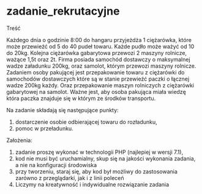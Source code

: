 # zadanie_rekrutacyjne
Treść

Każdego dnia o godzinie 8:00 do hangaru przyjeżdża 1 ciężarówka, które może przewieźć od 5 do
40 pudeł towaru. Każde pudło może ważyć od 10 do 20kg. Kolejna ciężarówka gabarytowa
przewozi 2 maszyny rolnicze, ważące 1,5t oraz 2t.
Firma posiada samochód dostawczy o maksymalnej wadze załadunku 200kg, oraz samolot, którym
przewozi maszyny rolnicze.
Zadaniem osoby pakującej jest przepakowanie towaru z ciężarówki do samochodów dostawczych
które są w stanie przewieźć paczki o łącznej wadze 200kg każdy. Oraz przepakowanie maszyn
rolniczych z ciężarówki gabarytowej na samolot. Ważne jest, aby osoba pakująca miała wiedzę
która paczka znajduje się w którym ze środków transportu.

Na zadanie składają się następujące punkty:
1. dostarczenie osobie odbierającej towaru do rozładunku,
2. pomoc w przeładunku.

Założenia:
1. zadanie proszę wykonać w technologii PHP (najlepiej w wersji 7.1),
2. kod nie musi być uruchamialny, skup się na jakości wykonania zadania, a nie na konfiguracji
środowiska
3. przy tworzeniu, staraj się, aby kod był możliwy do zastosowania zarówno z przeglądarki, jak i z
linii poleceń
4. Liczymy na kreatywność i indywidualne rozwiązanie zadania
